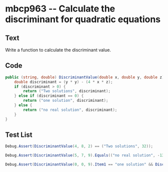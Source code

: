 # mbcp963 -- Calculate the discriminant for quadratic equations

## Text

Write a function to calculate the discriminant value.

## Code

```csharp
public (string, double) DiscriminantValue(double x, double y, double z) {
    double discriminant = (y * y) - (4 * x * z);
    if (discriminant > 0) {
        return ("Two solutions", discriminant);
    } else if (discriminant == 0) {
        return ("one solution", discriminant);
    } else {
        return ("no real solution", discriminant);
    }
}
```

## Test List

```csharp
Debug.Assert(DiscriminantValue(4, 8, 2) == ("Two solutions", 32));
```

```csharp
Debug.Assert(DiscriminantValue(5, 7, 9).Equals(("no real solution", -131)));
```

```csharp
Debug.Assert(DiscriminantValue(0, 0, 9).Item1 == "one solution" && DiscriminantValue(0, 0, 9).Item2 == 0);
```
